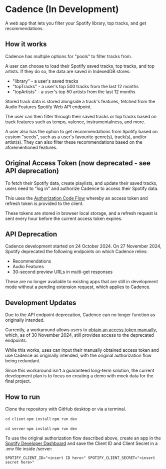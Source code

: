 # Cadence (In Development)

A web app that lets you filter your Spotify library, top tracks, and get recommendations.

## How it works

Cadence has multiple options for "pools" to filter tracks from.

A user can choose to load their Spotify saved tracks, top tracks, and top artists. If they do so, the data are saved in IndexedDB stores: 

- "library" - a user's saved tracks
- "topTracks" - a user's top 500 tracks from the last 12 months
- "topArtists" - a user's top 50 artists from the last 12 months

Stored track data is stored alongside a track's features, fetched from the Audio Features Spotify Web API endpoint.

The user can then filter through their saved tracks or top tracks based on track features such as tempo, valence, instrumentalness, and more.

A user also has the option to get recommendations from Spotify based on custom "seeds", such as a user's favourite genre(s), track(s), and/or artist(s). They can also filter these recommendations based on the aforementioned features.

## Original Access Token (now deprecated - see API deprecation)

To fetch their Spotify data, create playlists, and update their saved tracks, users need to "log in" and authorize Cadence to access their Spotify data. 

This uses the [Authorization Code Flow](https://developer.spotify.com/documentation/web-api/tutorials/code-flow) whereby an access token and refresh token is provided to the client.

These tokens are stored in browser local storage, and a refresh request is sent every hour before the current access token expires.


## API Deprecation

Cadence development started on 24 October 2024. On 27 November 2024, Spotify deprecated the following endpoints on which Cadence relies:

- Recommendations
- Audio Features
- 30-second preview URLs in multi-get responses

These are no longer available to existing apps that are still in development mode without a pending extension request, which applies to Cadence.


## Development Updates

Due to the API endpoint deprecation, Cadence can no longer function as originally intended.

Currently, a workaround allows users to [obtain an access token manually](https://open.spotify.com/get_access_token), which, as of 30 November 2024, still provides access to the deprecated endpoints.

While this works, uses can input their manually obtained access token and use Cadence as originally intended, with the original authorization flow being redundant.

Since this workaround isn't a guaranteed long-term solution, the current development plan is to focus on creating a demo with mock data for the final project.

## How to run

Clone the repository with GitHub desktop or via a terminal.

`cd client`
`npm install`
`npm run dev`

`cd server`
`npm install`
`npm run dev`

To use the original authorization flow described above, create an app in the [Spotify Developer Dashboard](https://developer.spotify.com/dashboard) and save the Client ID and Client Secret in a .env file inside /server:

`SPOTIFY_CLIENT_ID="<insert ID here>"
SPOTIFY_CLIENT_SECRET="<insert secret here>"`



